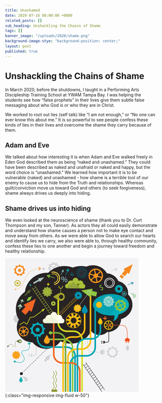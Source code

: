 ```yaml
---
title: Unashamed
date: 2020-07-16 08:00:00 +0000
related_posts: []
sub_heading: Unshackling the Chains of Shame
tags: []
banner_image: "/uploads/2020/shame.png"
background-image-stye: "background-position: center;"
layout: post
published: true
---
```


# Unshackling the Chains of Shame

In March 2020, before the shutdowns, I taught in a Performing Arts Discipleship Training School at YWAM Tampa Bay. I was helping the students see how “false prophets” in their lives give them subtle false messaging about who God is or who they are in Christ. 
<!--break-->
We worked to root out lies (self talk) like “I am not enough,” or “No one can ever know this about me.” It is so powerful to see people confess these kinds of lies in their lives and overcome the shame they carry because of them.

## Adam and Eve
We talked about how interesting it is when Adam and Eve walked freely in Eden God described them as being “naked and unashamed.” They could have been described as naked and unafraid or naked and happy, but the word choice is “unashamed.” We learned how important it is to be vulnerable (naked) and unashamed - how shame is a terrible tool of our enemy to cause us to hide from the Truth and relationships. Whereas guilt/conviction move us toward God and others (to seek forgiveness), shame always drives us deeply into hiding.

## Shame drives us into hiding
We even looked at the neuroscience of shame (thank you to Dr. Curt Thompson and my son, Tanner). As actors they all could easily demonstrate and understand how shame causes a person not to make eye contact and move away from others. As we were able to allow God to search our hearts and identify lies we carry, we also were able to, through healthy community, confess these lies to one another and begin a journey toward freedom and healthy relationship.

![travel plans to the Philippines](/uploads/2020/neuroscience-of-shame.jpg){:class="img-responsive img-fluid w-50"}
